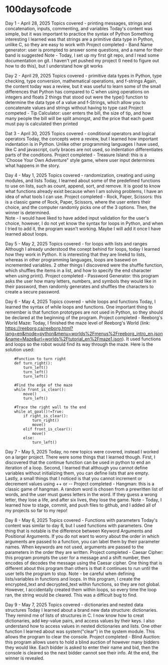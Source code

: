 # 100daysofcode

Day 1 - April 28, 2025
    Topics covered - printing messages, strings and concatenation, inputs, commenting, and variables
        Today's content was simple, but it was important to practice the syntax of Python
        Something interesting I learned was that strings are a primitive data type in Python, unlike C, so they are easy to work with
    Project completed - Band Name generator: user is prompted to answer some questions, and a name for their band is suggested
    Note - Today, I set up my first git repo, and I read some documentation on git. I haven't yet pushed my project (I need to figure out how to do this), but I understand how git works

Day 2 - April 29, 2025
    Topics covered - primitive data types in Python, type checking, type conversion, mathematical operations, and f-strings
        Again, the content today was a review, but it was useful to learn some of the small differences that Python has compared to C when using operations on integers and floats
        2 things that stood out were the type() function to determine the data type of a value and f-Strings, which allow you to concatenate values and strings without having to type cast
    Project competed - Tip Calculator: user enters the bill, the size of tip, and how many people the bill will be split amongst, and the price that each guest must pay is calculated then printed

Dat 3 - April 30, 2025
    Topics covered - conditional operators and logical operators
        Today, the concepts were a review, but I learned how important indentation is in Python. Unlike other programming languages I have used, like C and javascript, curly braces are not used, so indentation differentiates parts of the conditions. 
    Project completed - Treasure Island: this is a 'Choose Your Own Adventure" style game, where user input determines what happens in the story.

Day 4 - May 1, 2025
    Topics covered - randomization, creating and using modules, and lists
        Today, I learned about some of the predefined functions to use on lists, such as count, append, sort, and remove. It is good to know what functions already exist because when I am solving problems, I have an idea of what tools I can use. 
    Project completed - Rock, Paper, Scissors: this is a classic game of Rock, Paper, Scissors, where the user enters their choice, and the computer randomly picks one of the 3 options. Then, the winner is determined.  
        Note - I would have liked to have added input validation for the user's choice, however, I do not yet know the syntax for loops in Python, and when I tried to add it, the program wasn't working. Maybe I will add it once I have learned about loops.

Day 5 - May 2, 2025
    Topics covered - for loops with lists and ranges
        Although I already understood the conept behind for loops, today I learned how they work in Python. It is interesting that they are linekd to lists, whereas in other programming languages, loops are basewd on incremented variables. 2 other things I discovered were the shuffle function, which shuffles the items in a list, and how to specify the end character when using print().
    Project completed - Password Generator: this program asks the user how many letters, numbers, and symbols they would like in their password, then randomly generates and shuffles the characters to create a secure password. 

Day 6 - May 4, 2025
    Topics covered - while loops and functions
        Today, I learned the syntax of while loops and functions. One important thing to remember is that function prototypes are not used in Python, so they should be declared at the beginning of the program.
    Project completed - Reeborg's World Maze: Today, I finished the maze level of Reeborg's World (link: https://reeborg.ca/reeborg.html?lang=en&mode=python&menu=worlds%2Fmenus%2Freeborg_intro_en.json&name=Maze&url=worlds%2Ftutorial_en%2Fmaze1.json). It used functions and loops so the robot would find its way through the maze. 
    Here is the solution used: 
    
        #Function to turn right
        def turn_right():
            turn_left()
            turn_left()
            turn_left()

        #Find the edge of the maze
        while front_is_clear():
            move()
            turn_left()

        #Trace the right wall to the end
        while at_goal()!=True:
            if right_is_clear():
                turn_right()
                move()
            elif front_is_clear():
                move()
            else:
                turn_left()

Day 7 - May 5, 2025
    Today, no new topics were covered, instead I worked on a larger project.
        There were some things that I learned though. First, I discovered that the continue function can be used in python to end an iteration of a loop. Second, I learned that although you cannot define variables without initializing them, you can define lists that are empty. Lastly, a small things that I noticed is that you cannot increment or decrement values using ++ or --
    Project completed - Hangman: this is a classic game of hangman. A random word is chosen from a prewritten list of words, and the user must guess letters in the word. If they guess a wrong letter, they lose a life, and after six lives, they lose the game.
    Note - Today, I learned how to stage, commit, and push files to github, and I added all of my projects so far to my repo!

Day 8 - May 6, 2025
    Topics covered - Functions with parameters
        Today's content was similar to day 6, but I used functions with parameters. One thing that is notable is the difference between Keyword Arguments and Positional Arguments. If you do not want to worry about the order in which arguments are passed to a function, you can label them by their parameter names. When keywords are not used, arguments are passed to the parameters in the order they are written.
    Project completed - Caesar Cipher: this program prompts the user for a message and a shift number, then encodes of decodes the message using the Caesar cipher. One thing that is different about this program than others is that it continues to run until the user tells the program to stop. 
    Note - be careful when defining lists/variables in functions and loops. In this program, I create the encrypted_text and decrypted_text within functions, so they are not global. However, I accidentally created them within loops, so every time the loop ran, the string would be cleared. This was a difficult bug to find. 

Day 9 - May 7, 2025
    Topics covered - dictionaries and nested data structures
        Today I learned about a brand new data structure: dictionaries. They remind me of lists of structures in C. I now know how to creat dictionaries, add key-value pairs, and access values by their keys. I also understand how to access values in nested dictionaries and lists.
        One other function I learned about was system("clear") in the system module. This allows the program to clear the console. 
    Project completed - Blind Auction: this program allows users to hold a blind auction of however many bidders they would like. Each bidder is asked to enter their name and bid, then the console is cleared so the next bidder cannot see their info. At the end, the winner is revealed. 